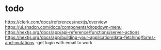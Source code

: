 # todo

<https://clerk.com/docs/references/nextjs/overview>
<https://ui.shadcn.com/docs/components/dropdown-menu>
<https://nextjs.org/docs/app/api-reference/functions/server-actions>
<https://nextjs.org/docs/app/building-your-application/data-fetching/forms-and-mutations>
-get login with email to work

